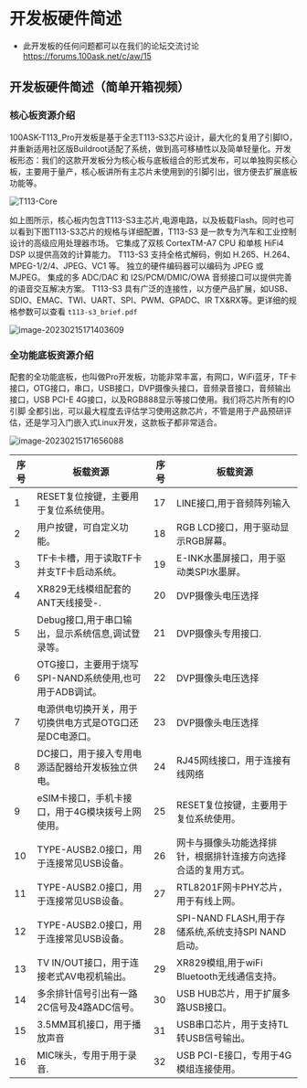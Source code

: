 # 开发板硬件简述

* 此开发板的任何问题都可以在我们的论坛交流讨论 https://forums.100ask.net/c/aw/15 

## 开发板硬件简述（简单开箱视频） 

### 核心板资源介绍

100ASK-T113_Pro开发板是基于全志T113-S3芯片设计，最大化的复用了引脚IO，并重新适用社区版Buildroot适配了系统，做到高可移植性以及简单轻量化。开发板形态：我们的这款开发板分为核心板与底板组合的形式发布，可以单独购买核心板，主要用于量产，核心板讲所有主芯片未使用到的引脚引出，很方便去扩展底板功能等。

![T113-Core](http://photos.100ask.net/allwinner-docs/t113-s3/basic/T113-Core-1676452405958-2.png)

 如上图所示，核心板内包含T113-S3主芯片,电源电路，以及板载Flash。同时也可以看到下图T113-S3芯片的规格与详细配置，T113-S3 是一款专为汽车和工业控制设计的高级应用处理器市场。 它集成了双核 CortexTM-A7 CPU 和单核 HiFi4 DSP 以提供高效的计算能力。 T113-S3 支持全格式解码，例如 H.265、H.264、MPEG-1/2/4、JPEG、VC1 等。 独立的硬件编码器可以编码为 JPEG 或MJPEG。 集成的多 ADC/DAC 和 I2S/PCM/DMIC/OWA 音频接口可以提供完善的语音交互解决方案。 T113-S3 具有广泛的连接性，以方便产品扩展，如USB、SDIO、EMAC、TWI、UART、SPI、PWM、GPADC、IR TX&RX等。更详细的规格参数可以查看 `t113-s3_brief.pdf`

![image-20230215171403609](http://photos.100ask.net/allwinner-docs/t113-s3/basic/image-20230215171403609.png)

###  全功能底板资源介绍

配套的全功能底板，也叫做Pro开发板，功能非常丰富，有网口，WiFi蓝牙，TF卡接口，OTG接口，串口，USB接口，DVP摄像头接口，音频录音接口，音频输出接口，USB PCI-E 4G接口，以及RGB888显示等接口使用。我们将芯片所有的IO引脚 全都引出，可以最大程度去评估学习使用这款芯片，不管是用于产品预研评估，还是学习入门嵌入式Linux开发，这款板子都非常适合。

![image-20230215171656088](http://photos.100ask.net/allwinner-docs/t113-s3/basic/image-20230215171656088.png)

| 序号 | 板载资源                                                | 序号 | 板载资源                                                     |
| ---- | ------------------------------------------------------- | ---- | ------------------------------------------------------------ |
| 1    | RESET复位按键，主要用于复位系统使用。                   | 17   | LINE接口,用于音频阵列输入                                    |
| 2    | 用户按键，可自定义功能。                                | 18   | RGB LCD接口，用于驱动显示RGB屏幕。                           |
| 3    | TF卡卡槽，用于读取TF卡并支TF卡启动系统。                | 19   | E-INK水墨屏接口，用于驱动类SPI水墨屏。                       |
| 4    | XR829无线模组配套的ANT天线接受-.                        | 20   | DVP摄像头电压选择                                            |
| 5    | Debug接口,用于串口输出，显示系统信息,调试登录等。       | 21   | DVP摄像头专用接口.                                           |
| 6    | OTG接口，主要用于烧写SPI-NAND系统使用,也可用于ADB调试。 | 22   | DVP摄像头电压选择                                            |
| 7    | 电源供电切换开关，用于切换供电方式是OTG口还是DC电源口。 | 23   | DVP摄像头电压选择                                            |
| 8    | DC接口，用于接入专用电源适配器给开发板独立供电。        | 24   | RJ45网线接口，用于连接有线网络                               |
| 9    | eSIM卡接口，手机卡接口，用于4G模块拨号上网使用。        | 25   | RESET复位按键，主要用于复位系统使用。                        |
| 10   | TYPE-AUSB2.0接口，用于连接常见USB设备。                 | 26   | 网卡与摄像头功能选择排针，根据排针连接方向选择合适的复用方式。 |
| 11   | TYPE-AUSB2.0接口，用于连接常见USB设备。                 | 27   | RTL8201F网卡PHY芯片，用于有线上网。                          |
| 12   | TYPE-AUSB2.0接口，用于连接常见USB设备。                 | 28   | SPI-NAND FLASH,用于存储系统,系统支持SPI NAND启动。           |
| 13   | TV IN/OUT接口，用于连接老式AV电视机输出。               | 29   | XR829模组,用于wiFi Bluetooth无线通信支持。                   |
| 14   | 多余排针信号引出有一路 2C信号及4路ADC信号。             | 30   | USB HUB芯片，用于扩展多路USB接口。                           |
| 15   | 3.5MM耳机接口，用于播放声音                             | 31   | USB串口芯片，用于支持TL转USB信号输出。                       |
| 16   | MIC咪头，专用于用于录音.                                | 32   | USB PCI-E接口，专用于4G模组连接使用。                        |
